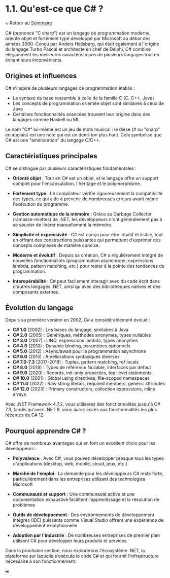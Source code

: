  # 1.1. Qu'est-ce que C# ?

 🔝 Retour au [Sommaire](/SOMMAIRE.md)

C# (prononcé "C sharp") est un langage de programmation moderne, orienté objet et fortement typé développé par Microsoft au début des années 2000. Conçu par Anders Hejlsberg, qui était également à l'origine du langage Turbo Pascal et architecte en chef de Delphi, C# combine élégamment les meilleures caractéristiques de plusieurs langages tout en évitant leurs inconvénients.

## Origines et influences

C# s'inspire de plusieurs langages de programmation établis :
- La syntaxe de base ressemble à celle de la famille C (C, C++, Java)
- Les concepts de programmation orientée objet sont similaires à ceux de Java
- Certaines fonctionnalités avancées trouvent leur origine dans des langages comme Haskell ou ML

Le nom "C#" lui-même est un jeu de mots musical : le dièse (# ou "sharp" en anglais) est une note qui est un demi-ton plus haut. Cela symbolise que C# est une "amélioration" du langage C/C++.

## Caractéristiques principales

C# se distingue par plusieurs caractéristiques fondamentales :

- **Orienté objet** : Tout en C# est un objet, et le langage offre un support complet pour l'encapsulation, l'héritage et le polymorphisme.

- **Fortement typé** : Le compilateur vérifie rigoureusement la compatibilité des types, ce qui aide à prévenir de nombreuses erreurs avant même l'exécution du programme.

- **Gestion automatique de la mémoire** : Grâce au Garbage Collector (ramasse-miettes) de .NET, les développeurs n'ont généralement pas à se soucier de libérer manuellement la mémoire.

- **Simplicité et expressivité** : C# est conçu pour être intuitif et lisible, tout en offrant des constructions puissantes qui permettent d'exprimer des concepts complexes de manière concise.

- **Moderne et évolutif** : Depuis sa création, C# a régulièrement intégré de nouvelles fonctionnalités (programmation asynchrone, expressions lambda, pattern matching, etc.) pour rester à la pointe des tendances de programmation.

- **Interopérabilité** : C# peut facilement interagir avec du code écrit dans d'autres langages .NET, ainsi qu'avec des bibliothèques natives et des composants externes.

## Évolution du langage

Depuis sa première version en 2002, C# a considérablement évolué :

- **C# 1.0** (2002) : Les bases du langage, similaires à Java
- **C# 2.0** (2005) : Génériques, méthodes anonymes, types nullables
- **C# 3.0** (2007) : LINQ, expressions lambda, types anonymes
- **C# 4.0** (2010) : Dynamic binding, paramètres optionnels
- **C# 5.0** (2012) : Async/await pour la programmation asynchrone
- **C# 6.0** (2015) : Améliorations syntaxiques diverses
- **C# 7.0-7.3** (2017-2018) : Tuples, pattern matching, ref locals
- **C# 8.0** (2019) : Types de référence Nullable, interfaces par défaut
- **C# 9.0** (2020) : Records, init-only properties, top-level statements
- **C# 10.0** (2021) : Global using directives, file-scoped namespaces
- **C# 11.0** (2022) : Raw string literals, required members, generic attributes
- **C# 12.0** (2023) : Primary constructors, collection expressions, inline arrays

Avec .NET Framework 4.7.2, vous utiliserez des fonctionnalités jusqu'à C# 7.3, tandis qu'avec .NET 8, vous aurez accès aux fonctionnalités les plus récentes de C# 12.

## Pourquoi apprendre C# ?

C# offre de nombreux avantages qui en font un excellent choix pour les développeurs :

- **Polyvalence** : Avec C#, vous pouvez développer presque tous les types d'applications (desktop, web, mobile, cloud, jeux, etc.)

- **Marché de l'emploi** : La demande pour les développeurs C# reste forte, particulièrement dans les entreprises utilisant des technologies Microsoft

- **Communauté et support** : Une communauté active et une documentation exhaustive facilitent l'apprentissage et la résolution de problèmes

- **Outils de développement** : Des environnements de développement intégrés (IDE) puissants comme Visual Studio offrent une expérience de développement exceptionnelle

- **Adoption par l'industrie** : De nombreuses entreprises de premier plan utilisent C# pour développer leurs produits et services

Dans la prochaine section, nous explorerons l'écosystème .NET, la plateforme sur laquelle s'exécute le code C# et qui fournit l'infrastructure nécessaire à son fonctionnement.

⏭️
